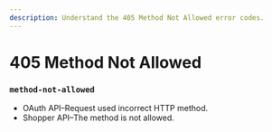 ```yaml
---
description: Understand the 405 Method Not Allowed error codes.
---
```


# 405 Method Not Allowed

### `method-not-allowed`

* OAuth API–Request used incorrect HTTP method.
* Shopper API–The method is not allowed.
